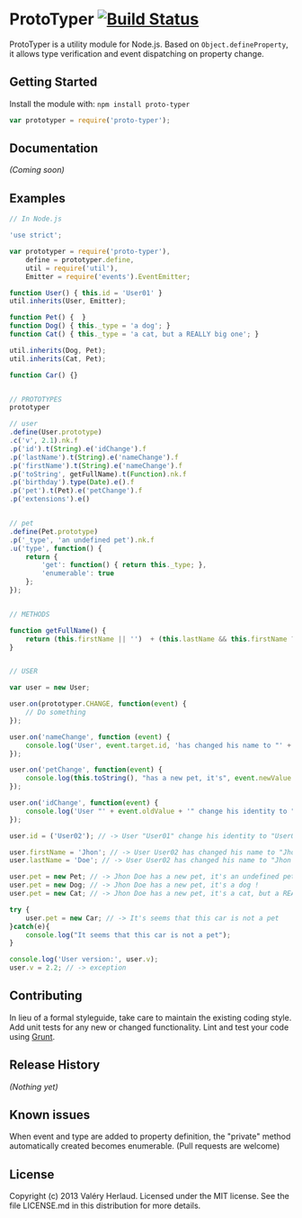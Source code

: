 # ProtoTyper [![Build Status](https://travis-ci.org/operandom/ProtoTyper.png?branch=master)](https://travis-ci.org/operandom/ProtoTyper)
ProtoTyper is a utility module for Node.js. Based on `Object.defineProperty`, it allows type verification and event dispatching on property change.

## Getting Started
Install the module with: `npm install proto-typer`

```javascript
var prototyper = require('proto-typer');
```

## Documentation
_(Coming soon)_

## Examples
```javascript
// In Node.js

'use strict';

var prototyper = require('proto-typer'),
	define = prototyper.define,
	util = require('util'),
	Emitter = require('events').EventEmitter;

function User() { this.id = 'User01' }
util.inherits(User, Emitter);

function Pet() {  }
function Dog() { this._type = 'a dog'; }
function Cat() { this._type = 'a cat, but a REALLY big one'; }

util.inherits(Dog, Pet);
util.inherits(Cat, Pet);

function Car() {}


// PROTOTYPES
prototyper

// user
.define(User.prototype)
.c('v', 2.1).nk.f
.p('id').t(String).e('idChange').f
.p('lastName').t(String).e('nameChange').f
.p('firstName').t(String).e('nameChange').f
.p('toString', getFullName).t(Function).nk.f
.p('birthday').type(Date).e().f
.p('pet').t(Pet).e('petChange').f
.p('extensions').e()


// pet
.define(Pet.prototype)
.p('_type', 'an undefined pet').nk.f
.u('type', function() {
	return {
		'get': function() { return this._type; },
		'enumerable': true
	};
});


// METHODS

function getFullName() {
	return (this.firstName || '')  + (this.lastName && this.firstName ? ' ' : '') + (this.lastName || '');
}


// USER

var user = new User;

user.on(prototyper.CHANGE, function(event) {
	// Do something
});

user.on('nameChange', function (event) {
	console.log('User', event.target.id, 'has changed his name to "' + event.target.toString() + '".');
});

user.on('petChange', function(event) {
	console.log(this.toString(), "has a new pet, it's", event.newValue.type, '!');
});

user.on('idChange', function(event) {
	console.log('User "' + event.oldValue + '" change his identity to "' + event.newValue + '".');
});

user.id = ('User02'); // -> User "User01" change his identity to "User02".

user.firstName = 'Jhon'; // -> User User02 has changed his name to "Jhon".
user.lastName = 'Doe'; // -> User User02 has changed his name to "Jhon Doe".

user.pet = new Pet; // -> Jhon Doe has a new pet, it's an undefined pet !
user.pet = new Dog; // -> Jhon Doe has a new pet, it's a dog !
user.pet = new Cat; // -> Jhon Doe has a new pet, it's a cat, but a REALLY big one !

try {
	user.pet = new Car; // -> It's seems that this car is not a pet
}catch(e){
	console.log("It seems that this car is not a pet");
}

console.log('User version:', user.v);
user.v = 2.2; // -> exception
```

## Contributing
In lieu of a formal styleguide, take care to maintain the existing coding style. Add unit tests for any new or changed functionality. Lint and test your code using [Grunt](http://gruntjs.com/).

## Release History
_(Nothing yet)_

## Known issues
When event and type are added to property definition, the "private" method automatically created becomes enumerable. (Pull requests are welcome)

## License
Copyright (c) 2013 Valéry Herlaud. Licensed under the MIT license.
See the file LICENSE.md in this distribution for more details.
